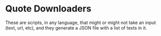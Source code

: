 # Quote Downloaders

These are scripts, in any language, that might or might not take an input (text, url, etc), and they generate a JSON file with a list of texts in it.
